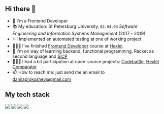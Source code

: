 <!--
**solar05/solar05** is a ✨ _special_ ✨ repository because its `README.md` (this file) appears on your GitHub profile.

Here are some ideas to get you started:

- 🔭 I’m currently working on ...
- 🌱 I’m currently learning ...
- 👯 I’m looking to collaborate on ...
- 🤔 I’m looking for help with ...
- 💬 Ask me about ...
- 📫 How to reach me: ...
- 😄 Pronouns: ...
- ⚡ Fun fact: ...
-->
## Hi there 👋

- 🔭 I'm a Frontend Developer
- 📚 My education: St Petersburg University, `02.04.03` _Software Engineering and Information Systems Management_ (2017 - 2019)
- ⚡ I implemented an automated testing at one of working project
- 👨🏼‍💻 I've finished [Frontend Developer](https://drive.google.com/file/d/12sScuqUq0gmO7oanQ5HyMyYS0ha0P3k5/view) course at [Hexlet](https://ru.hexlet.io/programs/frontend)
- 🌱 I'm on way of learning backend, functional programming, Racket as second language and [SICP](https://mitp-content-server.mit.edu/books/content/sectbyfn/books_pres_0/6515/sicp.zip/index.html)
- 👨🏼‍💼 I had a bit participation at open-source projects: [Codebattle](https://codebattle.hexlet.io), [Hexlet Comparator](https://schools.hexlet.io)
- 📫 How to reach me: just send me an email to danilaprokoshev@gmail.com

## My tech stack
![](https://img.shields.io/badge/JavaScript-F7DF1E?style=for-the-badge&logo=javascript&logoColor=black)
![](https://img.shields.io/badge/TypeScript-3178c6?style=for-the-badge&logo=typescript&logoColor=white)
![](https://img.shields.io/badge/Vue-42d392?style=for-the-badge)
![](https://img.shields.io/badge/React-61dafb?style=for-the-badge)
